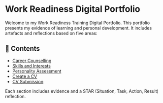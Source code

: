 # Work Readiness Digital Portfolio

Welcome to my Work Readiness Training Digital Portfolio. This portfolio presents my evidence of learning and personal development. It includes artefacts and reflections based on five areas:

## 📂 Contents

- [Career Counselling](career-counselling.md)
- [Skills and Interests](skills-and-interests.md)
- [Personality Assessment](personality-assessment.md)
- [Create a CV](create-cv.md)
- [CV Submission](cv-submission.md)

Each section includes evidence and a STAR (Situation, Task, Action, Result) reflection.


